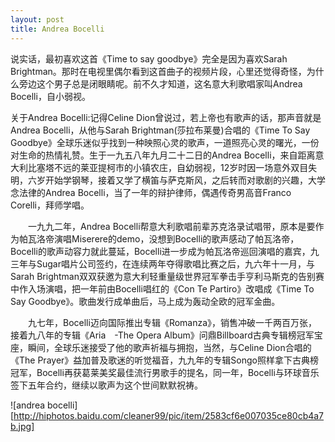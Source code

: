 ```yaml
---
layout: post
title: Andrea Bocelli
---
```




说实话，最初喜欢这首《Time to say goodbye》完全是因为喜欢Sarah Brightman。那时在电视里偶尔看到这首曲子的视频片段，心里还觉得奇怪，为什么旁边这个男子总是闭眼睛呢。前不久才知道，这名意大利歌唱家叫Andrea Bocelli，自小弱视。



关于Andrea Bocelli:记得Celine Dion曾说过，若上帝也有歌声的话，那声音就是Andrea Bocelli，从他与Sarah Brightman(莎拉布莱曼)合唱的《Time To Say Goodbye》全球乐迷似乎找到一种映照心灵的歌声，一道照亮心灵的曙光，一份对生命的热情礼赞。生于一九五八年九月二十二日的Andrea Bocelli，来自距离意大利比塞塔不远的莱亚提柯市的小镇农庄，自幼弱视，12岁时因一场意外双目失明，六岁开始学钢琴，接着又学了横笛与萨克斯风，之后转而对歌剧的兴趣，大学念法律的Andrea Bocelli，当了一年的辩护律师，偶遇传奇男高音Franco Corelli，拜师学唱。　

　　一九九二年，Andrea Bocelli帮意大利歌唱前辈苏克洛录试唱带，原本是要作为帕瓦洛帝演唱Miserere的demo，没想到Bocelli的歌声感动了帕瓦洛帝，Bocelli的歌声动容力就此蔓延，Bocelli进一步成为帕瓦洛帝巡回演唱的嘉宾，九三年与Sugar唱片公司签约，在连续两年夺得歌唱比赛之后，九六年十一月，与Sarah Brightman双双获邀为意大利轻重量级世界冠军拳击手亨利马斯克的告别赛中作入场演唱，把一年前由Bocelli唱红的《Con Te Partiro》改唱成《Time To Say Goodbye》。歌曲发行成单曲后，马上成为轰动全欧的冠军金曲。　

　　九七年，Bocelli迈向国际推出专辑《Romanza》，销售冲破一千两百万张，接着九八年的专辑《Aria　-The Opera Album》问鼎Billboard古典专辑榜冠军宝座，瞬间，全球乐迷接受了他的歌声祈福与拥抱，当然，与Celine Dion合唱的《The Prayer》益加普及歌迷的听觉福音，九九年的专辑Songo照样拿下古典榜冠军，Bocelli再获葛莱美奖最佳流行男歌手的提名，同一年，Bocelli与环球音乐签下五年合约，继续以歌声为这个世间默默祝祷。　

![andrea bocelli][http://hiphotos.baidu.com/cleaner99/pic/item/2583cf6e007035ce80cb4a7b.jpg] 
